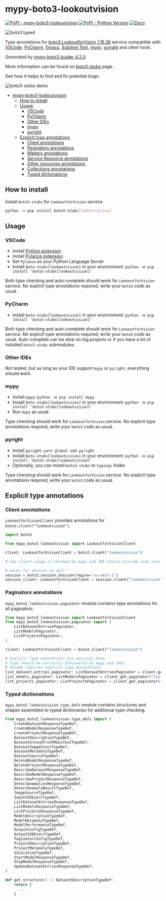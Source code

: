 # mypy-boto3-lookoutvision

[![PyPI - mypy-boto3-lookoutvision](https://img.shields.io/pypi/v/mypy-boto3-lookoutvision.svg?color=blue)](https://pypi.org/project/mypy-boto3-lookoutvision)
[![PyPI - Python Version](https://img.shields.io/pypi/pyversions/mypy-boto3-lookoutvision.svg?color=blue)](https://pypi.org/project/mypy-boto3-lookoutvision)
[![Docs](https://img.shields.io/readthedocs/mypy-boto3-builder.svg?color=blue)](https://mypy-boto3-builder.readthedocs.io/)

![boto3.typed](https://github.com/vemel/mypy_boto3_builder/raw/master/logo.png)

Type annotations for
[boto3.LookoutforVision 1.16.38](https://boto3.amazonaws.com/v1/documentation/api/1.16.38/reference/services/lookoutvision.html#LookoutforVision) service
compatible with
[VSCode](https://code.visualstudio.com/),
[PyCharm](https://www.jetbrains.com/pycharm/),
[Emacs](https://www.gnu.org/software/emacs/),
[Sublime Text](https://www.sublimetext.com/),
[mypy](https://github.com/python/mypy),
[pyright](https://github.com/microsoft/pyright)
and other tools.

Generated by [mypy-boto3-buider 4.2.0](https://github.com/vemel/mypy_boto3_builder).

More information can be found on [boto3-stubs](https://pypi.org/project/boto3-stubs/) page.

See how it helps to find and fix potential bugs:

![boto3-stubs demo](https://github.com/vemel/mypy_boto3_builder/raw/master/demo.gif)

- [mypy-boto3-lookoutvision](#mypy-boto3-lookoutvision)
  - [How to install](#how-to-install)
  - [Usage](#usage)
    - [VSCode](#vscode)
    - [PyCharm](#pycharm)
    - [Other IDEs](#other-ides)
    - [mypy](#mypy)
    - [pyright](#pyright)
  - [Explicit type annotations](#explicit-type-annotations)
    - [Client annotations](#client-annotations)
    - [Paginators annotations](#paginators-annotations)
    - [Waiters annotations](#waiters-annotations)
    - [Service Resource annotations](#service-resource-annotations)
    - [Other resources annotations](#other-resources-annotations)
    - [Collections annotations](#collections-annotations)
    - [Typed dictionations](#typed-dictionations)

## How to install

Install `boto3-stubs` for `LookoutforVision` service.

```bash
python -m pip install boto3-stubs[lookoutvision]
```

## Usage

### VSCode

- Install [Python extension](https://marketplace.visualstudio.com/items?itemName=ms-python.python)
- Install [Pylance extension](https://marketplace.visualstudio.com/items?itemName=ms-python.vscode-pylance)
- Set `Pylance` as your Python Language Server
- Install `boto-stubs[lookoutvision]` in your environment: `python -m pip install 'boto3-stubs[lookoutvision]'`

Both type checking and auto-complete should work for `LookoutforVision` service.
No explicit type annotations required, write your `boto3` code as usual.

### PyCharm

- Install `boto-stubs[lookoutvision]` in your environment: `python -m pip install 'boto3-stubs[lookoutvision]'`

Both type checking and auto-complete should work for `LookoutforVision` service.
No explicit type annotations required, write your `boto3` code as usual.
Auto-complete can be slow on big projects or if you have a lot of installed `boto3-stubs` submodules.

### Other IDEs

Not tested, but as long as your IDE support `mypy` or `pyright`, everything should work.

### mypy

- Install `mypy`: `python -m pip install mypy`
- Install `boto-stubs[lookoutvision]` in your environment: `python -m pip install 'boto3-stubs[lookoutvision]'`
- Run `mypy` as usual

Type checking should work for `LookoutforVision` service.
No explicit type annotations required, write your `boto3` code as usual.

### pyright

- Install `pyright`: `yarn global add pyright`
- Install `boto-stubs[lookoutvision]` in your environment: `python -m pip install 'boto3-stubs[lookoutvision]'`
- Optionally, you can install `boto3-stubs` to `typings` folder.

Type checking should work for `LookoutforVision` service.
No explicit type annotations required, write your `boto3` code as usual.

## Explicit type annotations

### Client annotations

`LookoutforVisionClient` provides annotations for `boto3.client("lookoutvision")`.

```python
import boto3

from mypy_boto3_lookoutvision import LookoutforVisionClient

client: LookoutforVisionClient = boto3.client("lookoutvision")

# now client usage is checked by mypy and IDE should provide code auto-complete

# works for session as well
session = boto3.session.Session(region="us-west-1")
session_client: LookoutforVisionClient = session.client("lookoutvision")
```

### Paginators annotations

`mypy_boto3_lookoutvision.paginator` module contains type annotations for all paginators.

```python
from mypy_boto3_lookoutvision import LookoutforVisionClient
from mypy_boto3_lookoutvision.paginator import (
    ListDatasetEntriesPaginator,
    ListModelsPaginator,
    ListProjectsPaginator,
)

client: LookoutforVisionClient = boto3.client("lookoutvision")

# Explicit type annotations are optional here
# Type should be correctly discovered by mypy and IDEs
# VSCode requires explicit type annotations
list_dataset_entries_paginator: ListDatasetEntriesPaginator = client.get_paginator("list_dataset_entries")
list_models_paginator: ListModelsPaginator = client.get_paginator("list_models")
list_projects_paginator: ListProjectsPaginator = client.get_paginator("list_projects")
```







### Typed dictionations

`mypy_boto3_lookoutvision.type_defs` module contains structures and shapes assembled
to typed dictionaries for additional type checking.

```python
from mypy_boto3_lookoutvision.type_defs import (
    CreateDatasetResponseTypeDef,
    CreateModelResponseTypeDef,
    CreateProjectResponseTypeDef,
    DatasetDescriptionTypeDef,
    DatasetGroundTruthManifestTypeDef,
    DatasetImageStatsTypeDef,
    DatasetMetadataTypeDef,
    DatasetSourceTypeDef,
    DeleteModelResponseTypeDef,
    DeleteProjectResponseTypeDef,
    DescribeDatasetResponseTypeDef,
    DescribeModelResponseTypeDef,
    DescribeProjectResponseTypeDef,
    DetectAnomaliesResponseTypeDef,
    DetectAnomalyResultTypeDef,
    ImageSourceTypeDef,
    InputS3ObjectTypeDef,
    ListDatasetEntriesResponseTypeDef,
    ListModelsResponseTypeDef,
    ListProjectsResponseTypeDef,
    ModelDescriptionTypeDef,
    ModelMetadataTypeDef,
    ModelPerformanceTypeDef,
    OutputConfigTypeDef,
    OutputS3ObjectTypeDef,
    PaginatorConfigTypeDef,
    ProjectDescriptionTypeDef,
    ProjectMetadataTypeDef,
    S3LocationTypeDef,
    StartModelResponseTypeDef,
    StopModelResponseTypeDef,
    UpdateDatasetEntriesResponseTypeDef,
)

def get_structure() -> DatasetDescriptionTypeDef:
    return {
      ...
    }
```
